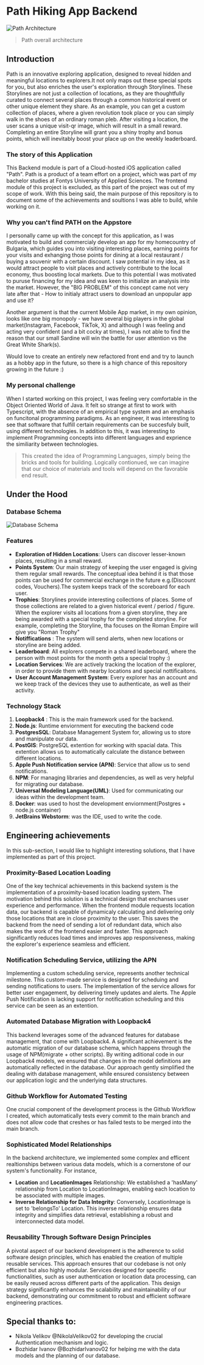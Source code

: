 # Path Hiking App Backend
![Path Architecture](https://github.com/Konfistador/HikingAppBackend/blob/main/docIMG/IntegrDiagram.jpg?raw=true)
> Path overall architecture


## Introduction
Path is an innovative exploring application, designed to reveal hidden and meaningful locations to explorers.It not only maps out these special spots for you, but also enriches the user's exploration through Storylines. These Storylines are not just a collection of locations, as they are thoughtfully curated to connect several places through a common historical event or other unique element they share. As an example, you can get a custom collection of places, where a given revolution took place or you can simply walk in the shoes of an ordinary roman pleb.
After visiting a location, the user scans a unique visit-qr image, which will result in a small reward. Completing an entire Storyline will grant you a shiny trophy and bonus points, which will inevitably boost your place up on the weekly leaderboard.

### The story of this Application
This Backend module is part of a Cloud-hosted iOS application called "Path". Path is a product of a team effort on a project, which was part of my bachelor studies at Fontys University of Applied Sciences. The frontend module of this project is excluded, as this part of the project was out of my scope of work. With this being said, the main purpose of this repository is to document some of the achievements and soultions I was able to build, while working on it.

### Why you can't find PATH on the Appstore
I personally came up with the concept for this application, as I was motivated to build and commercialy develop an app for my homecountry of Bulgaria, which guides you into visiting interesting places, earning points for your visits and exhanging those points for dining at a local restaurant / buying a souvenir with a certain discount.
I saw potential in my idea, as it would attract people to visit places and actively contribute to the local economy, thus boosting local markets. Due to this potential I was motivated to puruse financing for my idea and was keen to initialize an analysis into the market. 
However, the "BIG PROBLEM" of this concept came not very late after that - How to initialy attract users to download an unpopular app and use it? 

Another argument is that the current Mobile App market, in my own opinion, looks like one big monopoly - we have several big players in the global market(Instagram, Facebook, TikTok, X) and although I was feeling and acting very confident (and a bit cocky at times), I was not able to find the reason that our small Sardine will win the battle for user attention vs the Great White Shark(s).

Would love to create an entirely new refactored front end and try to launch as a hobby app in the future, so there is a high chance of this repository growing in the future :)

### My personal challenge
When I started working on this project, I was feeling very comfortable in the Object Oriented World of Java. It felt so strange at first to work with Typescript, with the absence of an empirical type system and an emphasis on funcitonal programming paradigms. As an engineer, it was interesting to see that software that fulfill certain requirements can be succesfuly built, using different technologies. In addition to this, it was interesting to implement Programming concepts into different languages and exprience the similiarity between technologies.
> This created the idea of Programming Languages, simply being the bricks and tools for building. Logically contionued, we can imagine that our choice of materials and tools will depend on the favorable end result.

## Under the Hood 

### Database Schema
![Database Schema](https://github.com/Konfistador/HikingAppBackend/blob/main/docIMG/dbSchemaExp.png?raw=true)

### Features
- **Exploration of Hidden Locations**: Users can discover lesser-known places, resulting in a small reward.
- **Points System**: Our main strategy of keeping the user engaged is giving them regular small rewards. The conceptual idea behind it is that those points can be used for commercial exchange in the future e.g.(Discount codes, Vouchers).The system keeps track of the scoreboard for each user. 
- **Trophies**: Storylines provide interesting collections of places. Some of those collections are related to a given historical event / period / figure. When the explorer visits all locations from a given storyline, they are being awarded with a special trophy for the completed storyline. For example, completing the Storyline, tha focuses on the Roman Empire will give you "Roman Trophy"
- **Notiffications** : The system will send alerts, when new locations or storyline are being added.
- **Leaderboard**: All explorers compete in a shared leaderboard, where the person with most points for the month gets a special trophy :)
- **Location Services**: We are actively tracking the location of the explorer, in order to provide them with nearby locations and special nottificaitons.
- **User Account Management System**: Every explorer has an account and we keep track of the devices they use to authenticate, as well as their activity.


### Technology Stack
  1. **Loopback4** : This is the main framework used for the backend.
  2. **Node.js**: Runtime enviornment for executing the backend code
  3. **PostgresSQL**: Database Management System for, allowing us to store and manipulate our data.
  4. **PostGIS**: PostgreSQL extention for working with spacial data. This extention allows us to automatically calculate the distance between different locations.
  5. **Apple Push Notification service (APN)**: Service that allow us to send notifications.
  6. **NPM**: For managing libraries and dependencies, as well as very helpful for migrating our database.
  7. **Universal Modeling Language(UML)**: Used for communicating our ideas within the development team.
  8. **Docker**: was used to host the development enviornment(Postgres + node.js container)
  9. **JetBrains Webstorm**: was the IDE, used to write the code.

## Engineering achievements
In this sub-section, I would like to highlight interesting solutions, that I have implemented as part of this project.

 ### Proximity-Based Location Loading
 One of the key technical achievements in this backend system is the implementation of a proximity-based location loading system. The motivation behind this solution is a technical design that enchanses user experience and performance. When the frontend module requests location data, our backend is capable of dynamicaly calculating and delivering only those locations that are in close proximity to the user. This saves the backend from the need of sending a lot of redundant data, which also makes the work of the frontend easier and faster. This approach significantly reduces load times and improves app responsiveness, making the explorer's experience seamless and efficient. 

 ### Notification Scheduling Service, utilizing the APN
 Implementing a custom scheduling service, represents another technical milestone. This custom-made service is designed for scheduing and sending notifications to users. The implementation of the service allows for better user engagement, by delivering timely updates and alerts. The Apple Push Notification is lacking support for notification scheduling and this service can be seen as an extention.

 ### Automated Database Migration with Loopback4
  This backend leverages some of the advanced features for database management, that come with Loopback4. A significant achievement is the automatic migration of our database schema, which happens through the usage of NPM(migrate + other scripts). By writing aditional code in our Loopback4 models, we ensured that changes in the model definitions are automatically reflected in the database. Our approach gently simplified the dealing with database management, while ensured consistency between our application logic and the underlying data structures.

### Github Workflow for Automated Testing
One crucial component of the development process is the Github Workflow I created, which automatically tests every commit to the main branch and does not allow code that creshes or has failed tests to be merged into the main branch.

### Sophisticated Model Relationships
In the backend architecture, we implemented some complex and efficent realtionships between various data models, which is a cornerstone of our system's functionality. For instance,
- **Location** and **LocationImages** Relationship: We established a 'hasMany' relationship from Location to LocationImages, enabling each location to be associated with multiple images.
- **Inverse Relationship for Data Integrity**: Conversely, LocationImage is set to 'belongsTo' Location. This inverse relationship ensures data integrity and simplifies data retrieval, establishing a robust and interconnected data model.

### Reusability Through Software Design Principles
A pivotal aspect of our backend development is the adherence to solid software design principles, which has enabled the creation of multiple reusable services. This approach ensures that our codebase is not only efficient but also highly modular. Services designed for specific functionalities, such as user authentication or location data processing, can be easily reused across different parts of the application. This design strategy significantly enhances the scalability and maintainability of our backend, demonstrating our commitment to robust and efficient software engineering practices.

## Special thanks to:
- Nikola Velikov @NikolaVelikov02 for developing the crucial Authentication mechanism and logic.
- Bozhidar Ivanov @BozhidarIvanov02 for helping me with the data models and the planning of our database.

 
 
